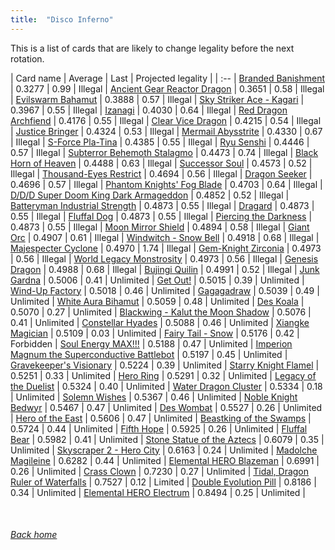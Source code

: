 ```yaml
---
title:  "Disco Inferno"
---
```


This is a list of cards that are likely to change legality before the next rotation.

| Card name | Average | Last | Projected legality |
| :-- |
[Branded Banishment](https://db.ygoprodeck.com/card/?search=Branded%20Banishment) | 0.3277 | 0.99 | Illegal |
[Ancient Gear Reactor Dragon](https://db.ygoprodeck.com/card/?search=Ancient%20Gear%20Reactor%20Dragon) | 0.3651 | 0.58 | Illegal |
[Evilswarm Bahamut](https://db.ygoprodeck.com/card/?search=Evilswarm%20Bahamut) | 0.3888 | 0.57 | Illegal |
[Sky Striker Ace - Kagari](https://db.ygoprodeck.com/card/?search=Sky%20Striker%20Ace%20-%20Kagari) | 0.3967 | 0.55 | Illegal |
[Izanagi](https://db.ygoprodeck.com/card/?search=Izanagi) | 0.4030 | 0.64 | Illegal |
[Red Dragon Archfiend](https://db.ygoprodeck.com/card/?search=Red%20Dragon%20Archfiend) | 0.4176 | 0.55 | Illegal |
[Clear Vice Dragon](https://db.ygoprodeck.com/card/?search=Clear%20Vice%20Dragon) | 0.4215 | 0.54 | Illegal |
[Justice Bringer](https://db.ygoprodeck.com/card/?search=Justice%20Bringer) | 0.4324 | 0.53 | Illegal |
[Mermail Abysstrite](https://db.ygoprodeck.com/card/?search=Mermail%20Abysstrite) | 0.4330 | 0.67 | Illegal |
[S-Force Pla-Tina](https://db.ygoprodeck.com/card/?search=S-Force%20Pla-Tina) | 0.4385 | 0.55 | Illegal |
[Ryu Senshi](https://db.ygoprodeck.com/card/?search=Ryu%20Senshi) | 0.4446 | 0.57 | Illegal |
[Subterror Behemoth Stalagmo](https://db.ygoprodeck.com/card/?search=Subterror%20Behemoth%20Stalagmo) | 0.4473 | 0.74 | Illegal |
[Black Horn of Heaven](https://db.ygoprodeck.com/card/?search=Black%20Horn%20of%20Heaven) | 0.4488 | 0.63 | Illegal |
[Successor Soul](https://db.ygoprodeck.com/card/?search=Successor%20Soul) | 0.4573 | 0.52 | Illegal |
[Thousand-Eyes Restrict](https://db.ygoprodeck.com/card/?search=Thousand-Eyes%20Restrict) | 0.4694 | 0.56 | Illegal |
[Dragon Seeker](https://db.ygoprodeck.com/card/?search=Dragon%20Seeker) | 0.4696 | 0.57 | Illegal |
[Phantom Knights' Fog Blade](https://db.ygoprodeck.com/card/?search=Phantom%20Knights'%20Fog%20Blade) | 0.4703 | 0.64 | Illegal |
[D/D/D Super Doom King Dark Armageddon](https://db.ygoprodeck.com/card/?search=D/D/D%20Super%20Doom%20King%20Dark%20Armageddon) | 0.4852 | 0.52 | Illegal |
[Batteryman Industrial Strength](https://db.ygoprodeck.com/card/?search=Batteryman%20Industrial%20Strength) | 0.4873 | 0.55 | Illegal |
[Dragard](https://db.ygoprodeck.com/card/?search=Dragard) | 0.4873 | 0.55 | Illegal |
[Fluffal Dog](https://db.ygoprodeck.com/card/?search=Fluffal%20Dog) | 0.4873 | 0.55 | Illegal |
[Piercing the Darkness](https://db.ygoprodeck.com/card/?search=Piercing%20the%20Darkness) | 0.4873 | 0.55 | Illegal |
[Moon Mirror Shield](https://db.ygoprodeck.com/card/?search=Moon%20Mirror%20Shield) | 0.4894 | 0.58 | Illegal |
[Giant Orc](https://db.ygoprodeck.com/card/?search=Giant%20Orc) | 0.4907 | 0.61 | Illegal |
[Windwitch - Snow Bell](https://db.ygoprodeck.com/card/?search=Windwitch%20-%20Snow%20Bell) | 0.4918 | 0.68 | Illegal |
[Majespecter Cyclone](https://db.ygoprodeck.com/card/?search=Majespecter%20Cyclone) | 0.4970 | 1.74 | Illegal |
[Gem-Knight Zirconia](https://db.ygoprodeck.com/card/?search=Gem-Knight%20Zirconia) | 0.4973 | 0.56 | Illegal |
[World Legacy Monstrosity](https://db.ygoprodeck.com/card/?search=World%20Legacy%20Monstrosity) | 0.4973 | 0.56 | Illegal |
[Genesis Dragon](https://db.ygoprodeck.com/card/?search=Genesis%20Dragon) | 0.4988 | 0.68 | Illegal |
[Bujingi Quilin](https://db.ygoprodeck.com/card/?search=Bujingi%20Quilin) | 0.4991 | 0.52 | Illegal |
[Junk Gardna](https://db.ygoprodeck.com/card/?search=Junk%20Gardna) | 0.5006 | 0.41 | Unlimited |
[Get Out!](https://db.ygoprodeck.com/card/?search=Get%20Out!) | 0.5015 | 0.39 | Unlimited |
[Wind-Up Factory](https://db.ygoprodeck.com/card/?search=Wind-Up%20Factory) | 0.5018 | 0.46 | Unlimited |
[Gagagadraw](https://db.ygoprodeck.com/card/?search=Gagagadraw) | 0.5039 | 0.49 | Unlimited |
[White Aura Bihamut](https://db.ygoprodeck.com/card/?search=White%20Aura%20Bihamut) | 0.5059 | 0.48 | Unlimited |
[Des Koala](https://db.ygoprodeck.com/card/?search=Des%20Koala) | 0.5070 | 0.27 | Unlimited |
[Blackwing - Kalut the Moon Shadow](https://db.ygoprodeck.com/card/?search=Blackwing%20-%20Kalut%20the%20Moon%20Shadow) | 0.5076 | 0.41 | Unlimited |
[Constellar Hyades](https://db.ygoprodeck.com/card/?search=Constellar%20Hyades) | 0.5088 | 0.46 | Unlimited |
[Xiangke Magician](https://db.ygoprodeck.com/card/?search=Xiangke%20Magician) | 0.5109 | 0.03 | Unlimited |
[Fairy Tail - Snow](https://db.ygoprodeck.com/card/?search=Fairy%20Tail%20-%20Snow) | 0.5176 | 0.42 | Forbidden |
[Soul Energy MAX!!!](https://db.ygoprodeck.com/card/?search=Soul%20Energy%20MAX!!!) | 0.5188 | 0.47 | Unlimited |
[Imperion Magnum the Superconductive Battlebot](https://db.ygoprodeck.com/card/?search=Imperion%20Magnum%20the%20Superconductive%20Battlebot) | 0.5197 | 0.45 | Unlimited |
[Gravekeeper's Visionary](https://db.ygoprodeck.com/card/?search=Gravekeeper's%20Visionary) | 0.5224 | 0.39 | Unlimited |
[Starry Knight Flamel](https://db.ygoprodeck.com/card/?search=Starry%20Knight%20Flamel) | 0.5251 | 0.33 | Unlimited |
[Hero Ring](https://db.ygoprodeck.com/card/?search=Hero%20Ring) | 0.5291 | 0.32 | Unlimited |
[Legacy of the Duelist](https://db.ygoprodeck.com/card/?search=Legacy%20of%20the%20Duelist) | 0.5324 | 0.40 | Unlimited |
[Water Dragon Cluster](https://db.ygoprodeck.com/card/?search=Water%20Dragon%20Cluster) | 0.5334 | 0.18 | Unlimited |
[Solemn Wishes](https://db.ygoprodeck.com/card/?search=Solemn%20Wishes) | 0.5367 | 0.46 | Unlimited |
[Noble Knight Bedwyr](https://db.ygoprodeck.com/card/?search=Noble%20Knight%20Bedwyr) | 0.5467 | 0.47 | Unlimited |
[Des Wombat](https://db.ygoprodeck.com/card/?search=Des%20Wombat) | 0.5527 | 0.26 | Unlimited |
[Hero of the East](https://db.ygoprodeck.com/card/?search=Hero%20of%20the%20East) | 0.5606 | 0.47 | Unlimited |
[Beastking of the Swamps](https://db.ygoprodeck.com/card/?search=Beastking%20of%20the%20Swamps) | 0.5724 | 0.44 | Unlimited |
[Fifth Hope](https://db.ygoprodeck.com/card/?search=Fifth%20Hope) | 0.5925 | 0.26 | Unlimited |
[Fluffal Bear](https://db.ygoprodeck.com/card/?search=Fluffal%20Bear) | 0.5982 | 0.41 | Unlimited |
[Stone Statue of the Aztecs](https://db.ygoprodeck.com/card/?search=Stone%20Statue%20of%20the%20Aztecs) | 0.6079 | 0.35 | Unlimited |
[Skyscraper 2 - Hero City](https://db.ygoprodeck.com/card/?search=Skyscraper%202%20-%20Hero%20City) | 0.6163 | 0.24 | Unlimited |
[Madolche Magileine](https://db.ygoprodeck.com/card/?search=Madolche%20Magileine) | 0.6282 | 0.44 | Unlimited |
[Elemental HERO Blazeman](https://db.ygoprodeck.com/card/?search=Elemental%20HERO%20Blazeman) | 0.6991 | 0.26 | Unlimited |
[Crass Clown](https://db.ygoprodeck.com/card/?search=Crass%20Clown) | 0.7230 | 0.27 | Unlimited |
[Tidal, Dragon Ruler of Waterfalls](https://db.ygoprodeck.com/card/?search=Tidal,%20Dragon%20Ruler%20of%20Waterfalls) | 0.7527 | 0.12 | Limited |
[Double Evolution Pill](https://db.ygoprodeck.com/card/?search=Double%20Evolution%20Pill) | 0.8186 | 0.34 | Unlimited |
[Elemental HERO Electrum](https://db.ygoprodeck.com/card/?search=Elemental%20HERO%20Electrum) | 0.8494 | 0.25 | Unlimited |

<br>

###### [Back home](index)